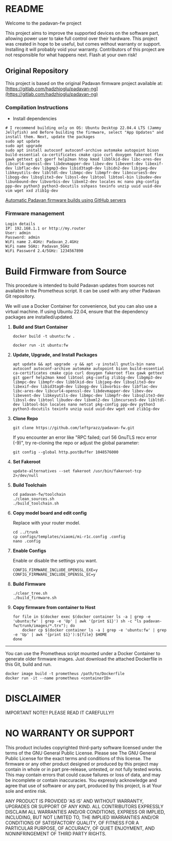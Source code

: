# README #

Welcome to the padavan-fw project

This project aims to improve the supported devices on the software part, allowing power user to take full control over their hardware.
This project was created in hope to be useful, but comes without warranty or support. Installing it will probably void your warranty.
Contributors of this project are not responsible for what happens next. Flash at your own risk!

Original Repository
-------------------
This project is based on the original Padavan firmware project available at:
[https://gitlab.com/hadzhioglu/padavan-ng](https://gitlab.com/hadzhioglu/padavan-ng)


### Compilation Instructions ###

* Install dependencies

```shell
# I recommend building only on OS: Ubuntu Desktop 22.04.4 LTS (Jammy Jellyfish) and Before building the firmware, select "App Updates" and install them. Next, update the packages
sudo apt update
sudo apt upgrade
sudo apt install autoconf autoconf-archive automake autopoint bison build-essential ca-certificates cmake cpio curl doxygen fakeroot flex gawk gettext git gperf help2man htop kmod libblkid-dev libc-ares-dev libcurl4-openssl-dev libdevmapper-dev libev-dev libevent-dev libexif-dev libflac-dev libgmp3-dev libid3tag0-dev libidn2-dev libjpeg-dev libkeyutils-dev libltdl-dev libmpc-dev libmpfr-dev libncurses5-dev libogg-dev libsqlite3-dev libssl-dev libtool libtool-bin libudev-dev libunbound-dev libvorbis-dev libxml2-dev locales mc nano pkg-config ppp-dev python3 python3-docutils sshpass texinfo unzip uuid uuid-dev vim wget xxd zlib1g-dev

```
[Automatic Padavan firmware builds using GitHub servers](https://github.com/leftprazz/padavan-builder-workflow)

### Firmware management ###
```shell 
Login details
IP: 192.168.1.1 or http://my.router
User: admin
Password: admin
WiFi name 2.4GHz: Padavan_2.4GHz
WiFi name 5GHz: Padavan_5GHz
WiFi Password 2.4/5GHz: 1234567890
```

# Build Firmware from Source

This procedure is intended to build Padavan updates from sources not available in the Prometheus script. It can be used with any other Padavan Git repository.

We will use a Docker Container for convenience, but you can also use a virtual machine. If using Ubuntu 22.04, ensure that the dependency packages are installed/updated.

1. **Build and Start Container**

   ```shell
   docker build -t ubuntu:fw .
   ```

   ```shell
   docker run -it ubuntu:fw
   ```

2. **Update, Upgrade, and Install Packages**

   ```shell
   apt update && apt upgrade -y && apt -y install gnutls-bin nano autoconf autoconf-archive automake autopoint bison build-essential ca-certificates cmake cpio curl doxygen fakeroot flex gawk gettext git gperf help2man kmod libtool pkg-config zlib1g-dev libgmp3-dev libmpc-dev libmpfr-dev libblkid-dev libjpeg-dev libsqlite3-dev libexif-dev libid3tag0-dev libogg-dev libvorbis-dev libflac-dev libc-ares-dev libcurl4-openssl-dev libdevmapper-dev libev-dev libevent-dev libkeyutils-dev libmpc-dev libmpfr-dev libsqlite3-dev libssl-dev libtool libudev-dev libxml2-dev libncurses5-dev libltdl-dev libtool-bin locales nano netcat pkg-config ppp-dev python3 python3-docutils texinfo unzip uuid uuid-dev wget xxd zlib1g-dev
   ```

3. **Clone Repo**

   ```shell
   git clone https://github.com/leftprazz/padavan-fw.git
   ```

   If you encounter an error like "RPC failed; curl 56 GnuTLS recv error (-9)", try re-cloning the repo or adjust the global parameter:

   ```shell
   git config --global http.postBuffer 1048576000
   ```

4. **Set Fakeroot**

   ```shell
   update-alternatives --set fakeroot /usr/bin/fakeroot-tcp 2>/dev/null
   ```

5. **Build Toolchain**

   ```shell
   cd padavan-fw/toolchain
   ./clean_sources.sh 
   ./build_toolchain.sh
   ```

6. **Copy model board and edit config**

   Replace with your router model.

   ```shell
   cd ../trunk
   cp configs/templates/xiaomi/mi-r1c.config .config
   nano .config
   ```

7. **Enable Configs**

   Enable or disable the settings you want.

   ```shell
   CONFIG_FIRMWARE_INCLUDE_OPENSSL_EXE=y
   CONFIG_FIRMWARE_INCLUDE_OPENSSL_EC=y
   ```

8. **Build Firmware**

   ```shell
   ./clear_tree.sh 
   ./build_firmware.sh
   ```

9. **Copy firmware from container to Host**

   ```shell
   for file in $(docker exec $(docker container ls -a | grep -e 'ubuntu:fw' | grep -e 'Up' | awk '{print $1}') sh -c "ls padavan-fw/trunk/images/*.trx"); do
       docker cp $(docker container ls -a | grep -e 'ubuntu:fw' | grep -e 'Up' | awk '{print $1}'):${file} $HOME
   done
   ```

---

You can use the Prometheus script mounted under a Docker Container to generate older firmware images. Just download the attached Dockerfile in this Git, build and run.

```
docker image build -t prometheus /path/to/Dockerfile
docker run -it --name prometheus <containerID>
```

# DISCLAIMER #
IMPORTANT NOTE!! PLEASE READ IT CAREFULLY!!
# NO WARRANTY OR SUPPORT
This product includes copyrighted third-party software licensed under the terms of the GNU General Public License. Please see The GNU General Public License for the exact terms
and conditions of this license. The firmware or any other product designed or produced by this project may contain in whole or in part pre-release, untested, or not fully tested works.
This may contain errors that could cause failures or loss of data, and may be incomplete or contain inaccuracies. You expressly acknowledge and agree that use of software or any part,
produced by this project, is at Your sole and entire risk.

ANY PRODUCT IS PROVIDED 'AS IS' AND WITHOUT WARRANTY, UPGRADES OR SUPPORT OF ANY KIND. ALL CONTRIBUTORS EXPRESSLY DISCLAIM ALL WARRANTIES AND/OR CONDITIONS, EXPRESS OR IMPLIED,
INCLUDING, BUT NOT LIMITED TO, THE IMPLIED WARRANTIES AND/OR CONDITIONS OF SATISFACTORY QUALITY, OF FITNESS FOR A PARTICULAR PURPOSE, OF ACCURACY, OF QUIET ENJOYMENT, AND NONINFRINGEMENT
OF THIRD PARTY RIGHTS.

